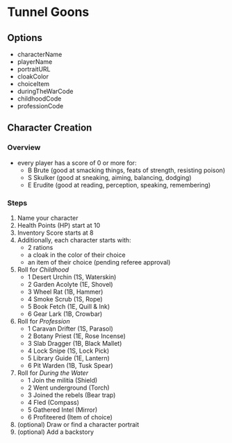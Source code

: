 # Tunnel Goons

## Options

- characterName
- playerName
- portraitURL
- cloakColor
- choiceItem
- duringTheWarCode
- childhoodCode
- professionCode

## Character Creation

### Overview

- every player has a score of 0 or more for:
    - B Brute (good at smacking things, feats of strength, resisting poison)
    - S Skulker (good at sneaking, aiming, balancing, dodging)
    - E Erudite (good at reading, perception, speaking, remembering)
   
### Steps   

 1. Name your character
 2. Health Points (HP) start at 10
 3. Inventory Score starts at 8
 4. Additionally, each character starts with:
    - 2 rations
    - a cloak in the color of their choice
    - an item of their choice (pending referee approval)
 5. Roll for _Childhood_
    - 1 Desert Urchin (1S, Waterskin)
    - 2 Garden Acolyte (1E, Shovel)
    - 3 Wheel Rat (1B, Hammer)
    - 4 Smoke Scrub (1S, Rope)
    - 5 Book Fetch (1E, Quill & Ink)
    - 6 Gear Lark (1B, Crowbar)
 6. Roll for _Profession_
    - 1 Caravan Drifter (1S, Parasol)
    - 2 Botany Priest (1E, Rose Incense)
    - 3 Slab Dragger (1B, Black Mallet)
    - 4 Lock Snipe (1S, Lock Pick)
    - 5 Library Guide (1E, Lantern)
    - 6 Pit Warden (1B, Tusk Spear)
 7. Roll for _During the Water_
    - 1 Join the militia (Shield)
    - 2 Went underground (Torch)
    - 3 Joined the rebels (Bear trap)
    - 4 Fled (Compass)
    - 5 Gathered Intel (Mirror)
    - 6 Profiteered (Item of choice)
 8. (optional) Draw or find a character portrait
 9. (optional) Add a backstory
